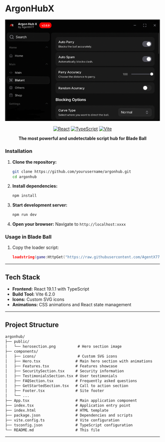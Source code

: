 # ArgonHubX

<div align="center">
  <img src="public/herosection.png" alt="ArgonHub Hero" width="600"/>

  [![React](https://img.shields.io/badge/React-19.1.1-blue.svg)](https://reactjs.org/)
  [![TypeScript](https://img.shields.io/badge/TypeScript-5.8.2-blue.svg)](https://www.typescriptlang.org/)
  [![Vite](https://img.shields.io/badge/Vite-6.2.0-646CFF.svg)](https://vitejs.dev/)

  **The most powerful and undetectable script hub for Blade Ball**
</div>

### Installation

1. **Clone the repository:**
   ```bash
   git clone https://github.com/yourusername/argonhub.git
   cd argonhub
   ```

2. **Install dependencies:**
   ```bash
   npm install
   ```

3. **Start development server:**
   ```bash
   npm run dev
   ```

4. **Open your browser:**
   Navigate to `http://localhost:xxxx`

### Usage in Blade Ball

1. Copy the loader script:
   ```lua
   loadstring(game:HttpGet("https://raw.githubusercontent.com/AgentX771/ArgonHubX/main/Loader.lua"))()
   ```

---

## Tech Stack

- **Frontend:** React 19.1.1 with TypeScript
- **Build Tool:** Vite 6.2.0
- **Icons:** Custom SVG icons
- **Animations:** CSS animations and React state management

---

## Project Structure

```
argonhub/
├── public/
│   └── herosection.png          # Hero section image
├── components/
│   ├── icons/                   # Custom SVG icons
│   ├── Hero.tsx                # Main hero section with animations
│   ├── Features.tsx            # Features showcase
│   ├── SecuritySection.tsx     # Security information
│   ├── TestimonialsSection.tsx # User testimonials
│   ├── FAQSection.tsx          # Frequently asked questions
│   ├── GetStartedSection.tsx   # Call to action section
│   ├── Footer.tsx              # Site footer
│   └── ...
├── App.tsx                     # Main application component
├── index.tsx                   # Application entry point
├── index.html                  # HTML template
├── package.json                # Dependencies and scripts
├── vite.config.ts              # Vite configuration
├── tsconfig.json               # TypeScript configuration
└── README.md                   # This file
```

---
